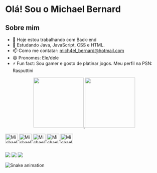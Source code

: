 # Olá! Sou o Michael Bernard

## Sobre mim

- 🔭 Hoje estou trabalhando com Back-end
- 🌱 Estudando Java, JavaScript, CSS e HTML.
- 📫 Como me contatar: mich4el_bernard@hotmail.com
- 😄 Pronomes: Ele/dele
- ⚡ Fun fact: Sou gamer e gosto de platinar jogos. Meu perfil na PSN: Rasputtini

<div align="center">
  <a href="https://github.com/MichaelBernardS">
  <img height="160em" src="https://github-readme-stats-gamma-green.vercel.app/api?username=MichaelBernardS&show_icons=true&theme=dark&include_all_commits=true&count_private=true"/>
  <img height="160em" src="https://github-readme-stats.vercel.app/api/top-langs/?username=MichaelBernardS&layout=compact&langs_count=7&theme=dark"/>
</div>

<div style="display: inline_block"><br>
  <img align="center" alt="Michael-Java" height="30" width="40" src="https://cdn.jsdelivr.net/gh/devicons/devicon/icons/java/java-original.svg">
  <img align="center" alt="Michael-SpringBoot" height="30" width="40" src="https://cdn.jsdelivr.net/gh/devicons/devicon/icons/spring/spring-original.svg">
  <img align="center" alt="Michael-Js" height="30" width="40" src="https://cdn.jsdelivr.net/gh/devicons/devicon/icons/javascript/javascript-original.svg">
  <img align="center" alt="Michael-HTML" height="30" width="40" src="https://cdn.jsdelivr.net/gh/devicons/devicon/icons/html5/html5-original.svg">
  <img align="center" alt="Michael-CSS" height="30" width="40" src="https://cdn.jsdelivr.net/gh/devicons/devicon/icons/css3/css3-original.svg">     
</div>
  
##
 
 <div> 
  <a href="https://instagram.com/mica.bernard" target="_blank"><img src="https://img.shields.io/badge/-Instagram-%23E4405F?style=for-the-badge&logo=instagram&logoColor=white" target="_blank"></a>
  <a href="https://facebook.com/michael.bernard.1069" target="_blank"><img src="https://img.shields.io/badge/Facebook-1877F2?style=for-the-badge&logo=facebook&logoColor=white" target="_blank"></a>
  <a href="https://www.linkedin.com/in/michael-bernard-santos/" target="_blank"><img src="https://img.shields.io/badge/-LinkedIn-%230077B5?style=for-the-badge&logo=linkedin&logoColor=white" target="_blank"></a> 
 
![Snake animation](https://github.com/MichaelBernardS/MichaelBernardS/blob/output/github-contribution-grid-snake.svg)
 
</div>
